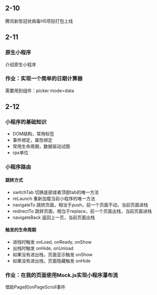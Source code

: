 ## 2-10
腾讯新型冠状病毒H5项目打包上线


## 2-11
### 原生小程序
介绍原生小程序
### 作业：实现一个简单的日期计算器
需要用到组件：picker mode=data

## 2-12
### 小程序的基础知识
- DOM结构，常用标签
- 事件绑定，属性绑定
- 常用生命周期，数据驱动试图
- rpx单位

### 小程序路由
#### 跳转方式
- switchTab 切换底部或者顶部tab的唯一方法
- reLaunch 重新加载当前小程序的唯一方法
- navigateTo 跳转页面，相当于push，前一个页面不动，当前页面进栈
- redirectTo 跳转页面，相当于replace，前一个页面出栈，当前页面进栈
- navigateBack 返回上一页，当前页面出栈

#### 触发的生命周期
- 进栈时触发 onLoad, onReady, onShow
- 出栈时触发 onHide, onUnload
- 如果没有进出栈，页面显示触发 onShow
- 如果没有进出栈，页面隐藏触发 onHide

### 作业：在我的页面使用Mock.js实现小程序瀑布流
借助Page的onPageScroll事件
